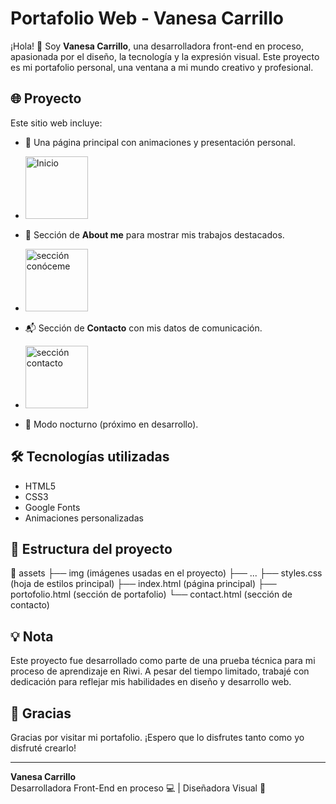# Portafolio Web - Vanesa Carrillo

¡Hola! 👋 Soy **Vanesa Carrillo**, una desarrolladora front-end en proceso, apasionada por el diseño, la tecnología y la expresión visual. Este proyecto es mi portafolio personal, una ventana a mi mundo creativo y profesional.

## 🌐 Proyecto

Este sitio web incluye:

- 🎨 Una página principal con animaciones y presentación personal.
- <img src="./assets/screenshots/home.png" alt="Inicio" width="100"/>
- 💼 Sección de **About me** para mostrar mis trabajos destacados.
- <img src="./assets/screenshots/aboutme.png" alt="sección conóceme" width="100"/>
- 📬 Sección de **Contacto** con mis datos de comunicación.
- <img src="./assets/screenshots/contact.png" alt="sección contacto" width="100"/>

- 🌙 Modo nocturno (próximo en desarrollo).

## 🛠️ Tecnologías utilizadas

- HTML5
- CSS3
- Google Fonts
- Animaciones personalizadas

## 📂 Estructura del proyecto

📁 assets
├── img (imágenes usadas en el proyecto)
├── ...
├── styles.css (hoja de estilos principal)
├── index.html (página principal)
├── portofolio.html (sección de portafolio)
└── contact.html (sección de contacto)


## 💡 Nota

Este proyecto fue desarrollado como parte de una prueba técnica para mi proceso de aprendizaje en Riwi. A pesar del tiempo limitado, trabajé con dedicación para reflejar mis habilidades en diseño y desarrollo web.

## 🙏 Gracias

Gracias por visitar mi portafolio. ¡Espero que lo disfrutes tanto como yo disfruté crearlo!

---

**Vanesa Carrillo**  
Desarrolladora Front-End en proceso 💻 | Diseñadora Visual 🎨


﻿
